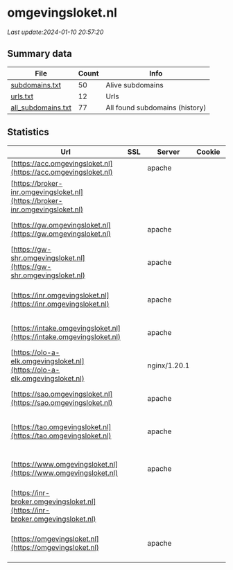 # omgevingsloket.nl
*Last update:2024-01-10 20:57:20*
## Summary data
| File       | Count | Info |
|------------|-------|------|
|[subdomains.txt](/data/omgevingsloket/subdomains.txt)|50|Alive subdomains|
|[urls.txt](/data/omgevingsloket/urls.txt)|12|Urls|
|[all_subdomains.txt](/data/omgevingsloket/all_subdomains.txt)|77|All found subdomains (history)|
## Statistics
| Url | SSL | Server | Cookie | HSTS | CSP | XFO | XXP | RP | Tech |
|------------|-------|------|------|------|------|------|------|------|------|
|[https://acc.omgevingsloket.nl](https://acc.omgevingsloket.nl)| |apache| | | | | |:white_check_mark: |Apache HTTP Server|
|[https://broker-inr.omgevingsloket.nl](https://broker-inr.omgevingsloket.nl)| | | | | | | |:white_check_mark: ||
|[https://gw.omgevingsloket.nl](https://gw.omgevingsloket.nl)| |apache| |:white_check_mark: |:warning: |:white_check_mark: | |:white_check_mark: |Apache HTTP Server H...|
|[https://gw-shr.omgevingsloket.nl](https://gw-shr.omgevingsloket.nl)| |apache| |:white_check_mark: |:warning: |:white_check_mark: | |:white_check_mark: |Apache HTTP Server H...|
|[https://inr.omgevingsloket.nl](https://inr.omgevingsloket.nl)| |apache| |:white_check_mark: |:white_check_mark: | |:white_check_mark: |Apache HTTP Server H...|
|[https://intake.omgevingsloket.nl](https://intake.omgevingsloket.nl)| |apache| |:white_check_mark: |:warning: |:white_check_mark: |:white_check_mark: |:white_check_mark: |Apache HTTP Server H...|
|[https://olo-a-elk.omgevingsloket.nl](https://olo-a-elk.omgevingsloket.nl)| |nginx/1.20.1| | |:warning: | | |:white_check_mark: |Nginx:1.20.1|
|[https://sao.omgevingsloket.nl](https://sao.omgevingsloket.nl)| |apache| |:white_check_mark: | |:white_check_mark: |:white_check_mark: |:white_check_mark: |Apache HTTP Server H...|
|[https://tao.omgevingsloket.nl](https://tao.omgevingsloket.nl)| |apache| |:white_check_mark: |:white_check_mark: | |:white_check_mark: |Apache HTTP Server H...|
|[https://www.omgevingsloket.nl](https://www.omgevingsloket.nl)| |apache| |:white_check_mark: |:white_check_mark: | |:white_check_mark: |Apache HTTP Server H...|
|[https://inr-broker.omgevingsloket.nl](https://inr-broker.omgevingsloket.nl)| | | | | | | |:white_check_mark: ||
|[https://omgevingsloket.nl](https://omgevingsloket.nl)| |apache| |:white_check_mark: |:white_check_mark: | |:white_check_mark: |Apache HTTP Server H...|